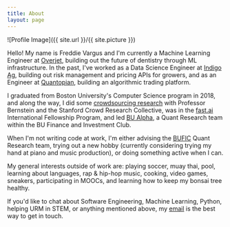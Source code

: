 ```yaml
---
title: About
layout: page
---
```

![Profile Image]({{ site.url }}/{{ site.picture }})

<p>
Hello! My name is Freddie Vargus and I'm currently a Machine Learning Engineer at <a href="https://overjet.ai/">Overjet</a>, building out the future of dentistry through ML infrastructure. In the past, I've worked as a Data Science Engineer at <a href="https://www.indigoag.com">Indigo Ag</a>, building out risk management and pricing APIs for growers, and as an Engineer at <a href="https://www.crunchbase.com/organization/quantopian/">Quantopian</a>, building an algorithmic trading platform.
</p>

<p>
I graduated from Boston University's Computer Science program in 2018, and along the way, I did some <a href="http://hci.stanford.edu/publications/2017/crowdguilds/guilds.pdf">crowdsourcing research</a> with Professor Bernstein and the Stanford Crowd Research Collective, was in the  <a href="http://course.fast.ai/">fast.ai</a> International Fellowship Program, and led <a href="https://github.com/bualpha">BU Alpha</a>, a Quant Research team within the BU Finance and Investment Club.
</p>

<p>
When I'm not writing code at work, I'm either advising the <a href="https://bufcinvest.com/">BUFIC</a> Quant Research team, trying out a new hobby (currently considering trying my hand at piano and music production), or doing something active when I can.
</p>

<p>
My general interests outside of work are: playing soccer, muay thai, pool, learning about languages, rap & hip-hop music, cooking, video games, sneakers, participating in MOOCs, and learning how to keep my bonsai tree healthy.
</p>

<p>
If you'd like to chat about Software Engineering, Machine Learning, Python, helping URM in STEM, or anything mentioned above, my <a href="mailto:fjv41995@gmail.com">email</a> is the best way to get in touch.
</p>